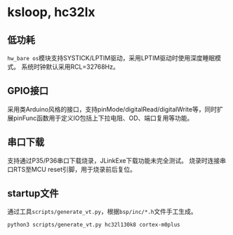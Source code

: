 # ksloop, hc32lx


## 低功耗 

`hw_bare os`模块支持SYSTICK/LPTIM驱动，采用LPTIM驱动时使用深度睡眠模式。
系统时钟默认采用RCL=32768Hz。


## GPIO接口

采用类Arduino风格的接口，支持pinMode/digitalRead/digitalWrite等，同时扩展pinFunc函数用于定义IO包括上下拉电阻、OD、端口复用等功能。


## 串口下载

支持通过P35/P36串口下载烧录，JLinkExe下载功能未完全测试。
烧录时连接串口RTS至MCU reset引脚，用于烧录前后复位。


## startup文件
通过工具`scripts/generate_vt.py`，根据`bsp/inc/*.h`文件手工生成。
```bash
python3 scripts/generate_vt.py hc32l130k8 cortex-m0plus
```

